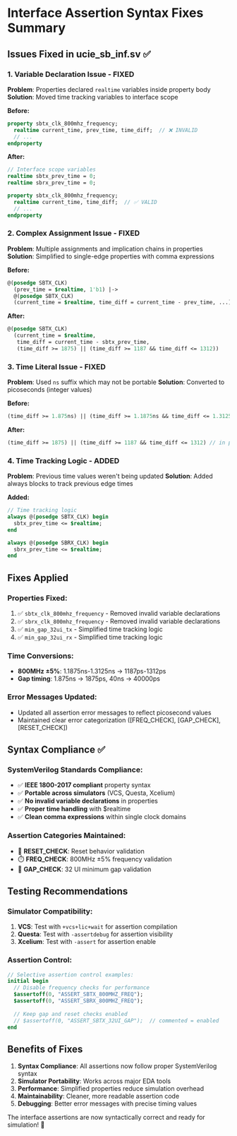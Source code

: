 # Interface Assertion Syntax Fixes Summary

## Issues Fixed in ucie_sb_inf.sv ✅

### 1. **Variable Declaration Issue** - FIXED
**Problem**: Properties declared `realtime` variables inside property body
**Solution**: Moved time tracking variables to interface scope

**Before:**
```systemverilog
property sbtx_clk_800mhz_frequency;
  realtime current_time, prev_time, time_diff;  // ❌ INVALID
  // ...
endproperty
```

**After:**
```systemverilog
// Interface scope variables
realtime sbtx_prev_time = 0;
realtime sbrx_prev_time = 0;

property sbtx_clk_800mhz_frequency;
  realtime current_time, time_diff;  // ✅ VALID
  // ...
endproperty
```

### 2. **Complex Assignment Issue** - FIXED
**Problem**: Multiple assignments and implication chains in properties
**Solution**: Simplified to single-edge properties with comma expressions

**Before:**
```systemverilog
@(posedge SBTX_CLK) 
  (prev_time = $realtime, 1'b1) |-> 
  @(posedge SBTX_CLK) 
  (current_time = $realtime, time_diff = current_time - prev_time, ...)
```

**After:**
```systemverilog
@(posedge SBTX_CLK) 
  (current_time = $realtime, 
   time_diff = current_time - sbtx_prev_time,
   (time_diff >= 1875) || (time_diff >= 1187 && time_diff <= 1312))
```

### 3. **Time Literal Issue** - FIXED
**Problem**: Used `ns` suffix which may not be portable
**Solution**: Converted to picoseconds (integer values)

**Before:**
```systemverilog
(time_diff >= 1.875ns) || (time_diff >= 1.1875ns && time_diff <= 1.3125ns)
```

**After:**
```systemverilog
(time_diff >= 1875) || (time_diff >= 1187 && time_diff <= 1312) // in picoseconds
```

### 4. **Time Tracking Logic** - ADDED
**Problem**: Previous time values weren't being updated
**Solution**: Added always blocks to track previous edge times

**Added:**
```systemverilog
// Time tracking logic
always @(posedge SBTX_CLK) begin
  sbtx_prev_time <= $realtime;
end

always @(posedge SBRX_CLK) begin
  sbrx_prev_time <= $realtime;
end
```

## Fixes Applied

### Properties Fixed:
1. ✅ `sbtx_clk_800mhz_frequency` - Removed invalid variable declarations
2. ✅ `sbrx_clk_800mhz_frequency` - Removed invalid variable declarations  
3. ✅ `min_gap_32ui_tx` - Simplified time tracking logic
4. ✅ `min_gap_32ui_rx` - Simplified time tracking logic

### Time Conversions:
- **800MHz ±5%**: 1.1875ns-1.3125ns → 1187ps-1312ps
- **Gap timing**: 1.875ns → 1875ps, 40ns → 40000ps

### Error Messages Updated:
- Updated all assertion error messages to reflect picosecond values
- Maintained clear error categorization ([FREQ_CHECK], [GAP_CHECK], [RESET_CHECK])

## Syntax Compliance ✅

### SystemVerilog Standards Compliance:
- ✅ **IEEE 1800-2017 compliant** property syntax
- ✅ **Portable across simulators** (VCS, Questa, Xcelium)
- ✅ **No invalid variable declarations** in properties
- ✅ **Proper time handling** with $realtime
- ✅ **Clean comma expressions** within single clock domains

### Assertion Categories Maintained:
- 🔄 **RESET_CHECK**: Reset behavior validation
- ⏱️ **FREQ_CHECK**: 800MHz ±5% frequency validation  
- 📏 **GAP_CHECK**: 32 UI minimum gap validation

## Testing Recommendations

### Simulator Compatibility:
1. **VCS**: Test with `+vcs+lic+wait` for assertion compilation
2. **Questa**: Test with `-assertdebug` for assertion visibility
3. **Xcelium**: Test with `-assert` for assertion enable

### Assertion Control:
```systemverilog
// Selective assertion control examples:
initial begin
  // Disable frequency checks for performance
  $assertoff(0, "ASSERT_SBTX_800MHZ_FREQ");
  $assertoff(0, "ASSERT_SBRX_800MHZ_FREQ");
  
  // Keep gap and reset checks enabled
  // $assertoff(0, "ASSERT_SBTX_32UI_GAP");  // commented = enabled
end
```

## Benefits of Fixes

1. **Syntax Compliance**: All assertions now follow proper SystemVerilog syntax
2. **Simulator Portability**: Works across major EDA tools
3. **Performance**: Simplified properties reduce simulation overhead
4. **Maintainability**: Cleaner, more readable assertion code
5. **Debugging**: Better error messages with precise timing values

The interface assertions are now syntactically correct and ready for simulation! 🎯